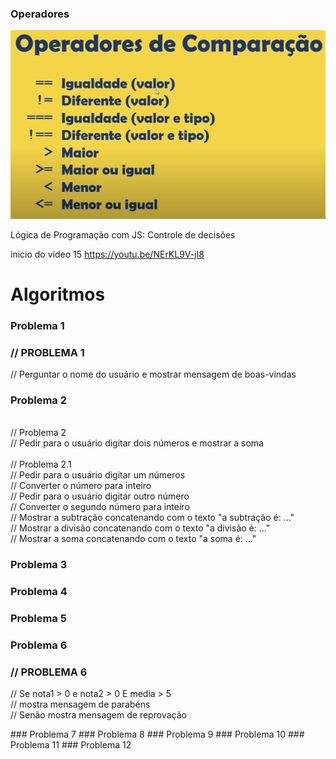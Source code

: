 
### Operadores
![](https://github.com/HeberSilverio/Projeto-JavaScript/blob/main/1-Basico/operadores-comparacao.JPG)


Lógica de Programação com JS: Controle de decisões

inicio do vídeo 15
https://youtu.be/NErKL9V-jI8


# Algoritmos

### Problema 1
   <h3>// PROBLEMA 1</h3>
   <p>
      // Perguntar o nome do usuário e mostrar mensagem de boas-vindas
   </p>

### Problema 2
   <br>// Problema 2
   <br>// Pedir para o usuário digitar dois números e mostrar a soma
   <br>
   <br>// Problema 2.1
   <br>// Pedir para o usuário digitar um números 
   <br>// Converter o número para inteiro
   <br>// Pedir para o usuário digitar outro número
   <br>// Converter o segundo número para inteiro
   <br>// Mostrar a subtração concatenando com o texto "a subtração é: ..."
   <br>// Mostrar a divisão concatenando com o texto "a divisão é: ..."
   <br>// Mostrar a soma concatenando com o texto "a soma é: ..."

### Problema 3
### Problema 4
### Problema 5
### Problema 6
   <h3>// PROBLEMA 6</h3>
   <p>
      // Se nota1 > 0 e nota2 > 0 E media > 5<br>
      // mostra mensagem de parabéns<br>
      // Senão mostra mensagem de reprovação
   </p>
### Problema 7
### Problema 8
### Problema 9
### Problema 10
### Problema 11
### Problema 12